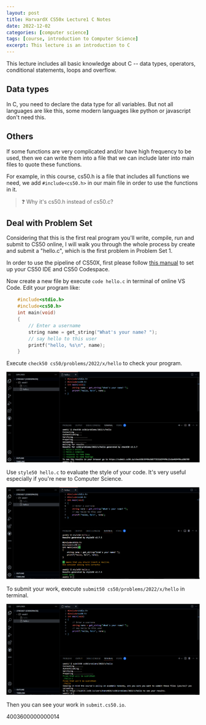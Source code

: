 ```yaml
---
layout: post
title: HarvardX CS50x Lecture1 C Notes
date: 2022-12-02
categories: [computer science]
tags: [course, introduction to Computer Science]
excerpt: This lecture is an introduction to C
---
```

This lecture includes all basic knowledge about C -- data types, operators, conditional statements, loops and overflow.

## Data types
In C, you need to declare the data type for all variables. But not all languages are like this, some modern languages like python or javascript don't need this.


## Others
If some functions are very complicated and/or have high frequency to be used, then we can write them into a file that we can include later into main files to quote these functions.

For example, in this course, cs50.h is a file that includes all functions we need, we add ```#include<cs50.h>``` in our main file in order to use the functions in it.

> ❓ Why it's cs50.h instead of cs50.c?
>
## Deal with Problem Set
Considering that this is the first real program you'll  write, compile, run and submit to CS50 online, I will walk you through the whole process by create and submit a "hello.c", which is the first problem in Problem Set 1.

In order to use the pipeline of CS50X, first please follow [this manual](https://cs50.harvard.edu/x/2022/new/#did-you-start-cs50x-in-2021-or-earlier) to set up your CS50 IDE and CS50 Codespace.

Now create a new file by execute `code hello.c` in terminal of online VS Code. Edit your program like:
```c
    #include<stdio.h>
    #include<cs50.h>
    int main(void)
    {
        // Enter a username
        string name = get_string("What's your name? ");
        // say hello to this user
        printf("hello, %s\n", name);
    }
```
Execute `check50 cs50/problems/2022/x/hello` to check your program.

![chek](/assets/images/computer%20science/cs50_editor_command_1.png)

Use `style50 hello.c` to evaluate the style of your code. It's very useful especially if you're new to Computer Science.

![style](/assets/images/computer%20science/cs50_editor_command_2.png)

To submit your work, execute `submit50 cs50/problems/2022/x/hello` in terminal.

![submit](/assets/images/computer%20science/cs50_editor_command_3.png)

Then you can see your work in `submit.cs50.io`.

4003600000000014